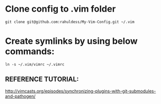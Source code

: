 # Clone config to .vim folder
`git clone git@github.com:rahuldess/My-Vim-Config.git ~/.vim`

# Create symlinks by using below commands:
`ln -s ~/.vim/vimrc ~/.vimrc`

## REFERENCE TUTORIAL:
http://vimcasts.org/episodes/synchronizing-plugins-with-git-submodules-and-pathogen/
